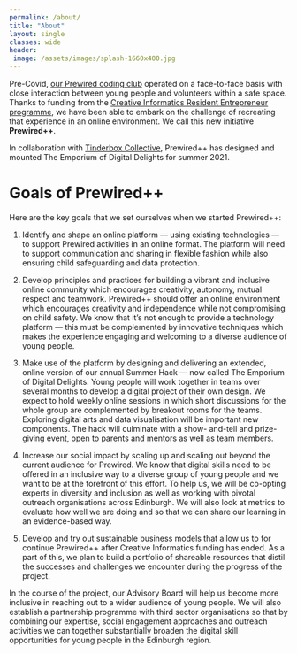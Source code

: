 ```yaml
---
permalink: /about/
title: "About"
layout: single
classes: wide
header:
 image: /assets/images/splash-1660x400.jpg
---
```


Pre-Covid, [our Prewired coding club](https://www.prewired.org) operated on a face-to-face basis with close interaction between young people and volunteers within a safe space. Thanks to funding from the [Creative Informatics Resident Entrepreneur programme](https://creativeinformatics.org/news/our-round-4-resident-entrepreneurs-have-arrived/), we have been able to embark on the challenge of recreating that experience in an online environment. We call this new initiative <b>Prewired++</b>. 

In collaboration with [Tinderbox Collective](https://tinderboxcollective.org), Prewired++ has designed and mounted The Emporium of Digital Delights for summer 2021.


# Goals of Prewired++

 Here are the key goals that we set ourselves when we started Prewired++:

1. Identify and shape an online platform — using existing technologies — to support Prewired activities in an online format. The platform will need to support communication and sharing in flexible fashion while also ensuring child safeguarding and data protection.

2. Develop principles and practices for building a vibrant and inclusive online community which encourages creativity, autonomy, mutual respect and teamwork. Prewired++ should offer an online environment which encourages creativity and independence while not compromising on child safety. We know that it’s not enough to provide a technology platform — this must be complemented by innovative techniques which makes the experience engaging and welcoming to a diverse audience of young people.

3. Make use of the platform by designing and delivering an extended, online version of our annual Summer Hack — now called The Emporium of Digital Delights. Young people will work together in teams over several months to develop a digital project of their own design. We expect to hold weekly online sessions in which short discussions for the whole group are complemented by breakout rooms for the teams. Exploring digital arts and data visualisation will be important new components. The hack will culminate with a show- and-tell and prize-giving event, open to parents and mentors as well as team members.

4. Increase our social impact by scaling up and scaling out beyond the current audience for Prewired. We know that digital skills need to be offered in an inclusive way to a diverse group of young people and we want to be at the forefront of this effort. To help us, we will be co-opting experts in diversity and inclusion as well as working with pivotal outreach organisations across Edinburgh. We will also look at metrics to evaluate how well we are doing and so that we can share our learning in an evidence-based way.

5. Develop and try out sustainable business models that allow us to for continue Prewired++ after Creative Informatics funding has ended. As a part of this, we plan to build a portfolio of shareable resources that distil the successes and challenges we encounter during the progress of the project.

In the course of the project, our Advisory Board will help us become more inclusive in reaching out to a wider audience of young people. We will also establish a partnership programme with third sector organisations so that by combining our expertise, social engagement approaches and outreach activities we can together substantially broaden the digital skill opportunities for young people in the Edinburgh region.
